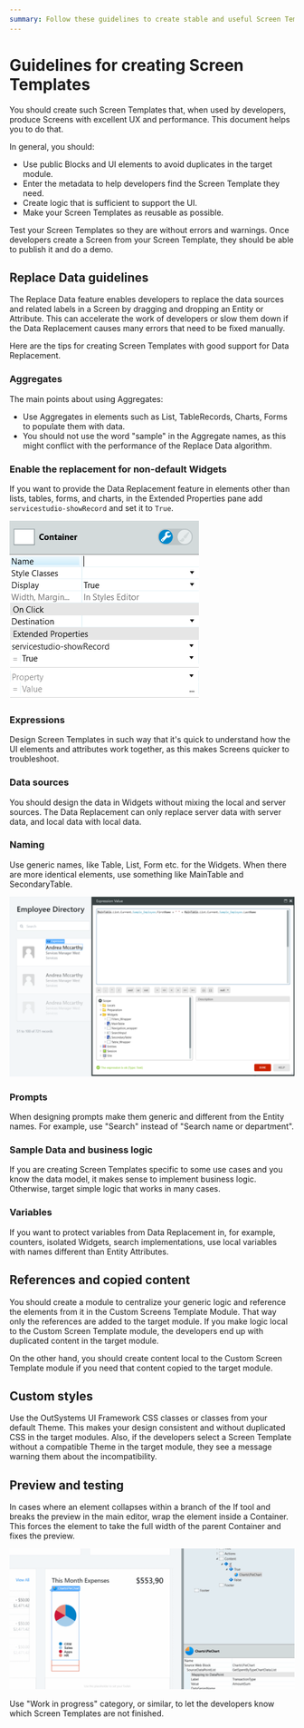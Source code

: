 ```yaml
---
summary: Follow these guidelines to create stable and useful Screen Templates, with an excellent UX.
---
```


# Guidelines for creating Screen Templates

You should create such Screen Templates that, when used by developers, produce Screens with excellent UX and performance. This document helps you to do that.

In general, you should:

* Use public Blocks and UI elements to avoid duplicates in the target module. 
* Enter the metadata to help developers find the Screen Template they need.
* Create logic that is sufficient to support the UI.
* Make your Screen Templates as reusable as possible.

Test your Screen Templates so they are without errors and warnings. Once developers create a Screen from your Screen Template, they should be able to publish it and do a demo.

## Replace Data guidelines

The Replace Data feature enables developers to replace the data sources and related labels in a Screen by dragging and dropping an Entity or Attribute. This can accelerate the work of developers or slow them down if the Data Replacement causes many errors that need to be fixed manually.

Here are the tips for creating Screen Templates with good support for Data Replacement.

### Aggregates

The main points about using Aggregates:

* Use Aggregates in elements such as List, TableRecords, Charts, Forms to populate them with data.
* You should not use the word "sample" in the Aggregate names, as this might conflict with the performance of the Replace Data algorithm.

### Enable the replacement for non-default Widgets

If you want to provide the Data Replacement feature in elements other than lists, tables, forms, and charts, in the Extended Properties pane add `servicestudio-showRecord` and set it to `True`.

![Properties pane](images/guidelines-enable-replace-data.png)

### Expressions

Design Screen Templates in such way that it's quick to understand how the UI elements and attributes work together, as this makes Screens quicker to troubleshoot. 

### Data sources

You should design the data in Widgets without mixing the local and server sources. The Data Replacement can only replace server data with server data, and local data with local data.

### Naming

Use generic names, like Table, List, Form etc. for the Widgets. When there are more identical elements, use something like MainTable and SecondaryTable.

![Widget names](images/widget-names.png)

### Prompts

When designing prompts make them generic and different from the Entity names. For example, use "Search" instead of "Search name or department".

### Sample Data and business logic

If you are creating Screen Templates specific to some use cases and you know the data model, it makes sense to implement business logic. Otherwise, target simple logic that works in many cases.

### Variables

If you want to protect variables from Data Replacement in, for example, counters, isolated Widgets, search implementations, use local variables with names different than Entity Attributes.

## References and copied content

You should create a module to centralize your generic logic and reference the elements from it in the Custom Screens Template Module. That way only the references are added to the target module. If you make logic local to the Custom Screen Template module, the developers end up with duplicated content in the target module.

On the other hand, you should create content local to the Custom Screen Template module if you need that content copied to the target module.

## Custom styles

Use the OutSystems UI Framework CSS classes or classes from your default Theme. This makes your design consistent and without duplicated CSS in the target modules. Also, if the developers select a Screen Template without a compatible Theme in the target module, they see a message warning them about the incompatibility.


## Preview and testing

In cases where an element collapses within a branch of the If tool and breaks the preview in the main editor, wrap the element inside a Container. This forces the element to take the full width of the parent Container and fixes the preview. 
 
![Service Studio Preview](images/guidelines-wrap-if.gif)

Use "Work in progress" category, or similar, to let the developers know which Screen Templates are not finished.
